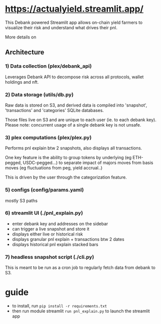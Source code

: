 # https://actualyield.streamlit.app/

This Debank powered Streamlit app allows on-chain yield farmers to visualize their risk and understand what drives their pnl.

More details on 

## Architecture
### 1) Data collection (plex/debank_api)
Leverages Debank API to decompose risk across all protocols, wallet holdings and nft.
### 2) Data storage (utils/db.py)
Raw data is stored on S3, and derived data is compiled into 'snapshot', 'transactions' and 'categories' SQLite databases. 

Those files live on S3 and are unique to each user (ie. to each debank key). Please note: concurrent usage of a single debank key is not unsafe.
### 3) plex computations (plex/plex.py)
Performs pnl explain btw 2 snapshots, also displays all transactions.

One key feature is the ability to group tokens by underlying (eg ETH-pegged, USDC-pegged...) to separate impact of majors moves from basis moves (eg fluctuations from peg, yield accrual..)

This is driven by the user through the categorization feature.
### 5) configs (config/params.yaml)
mostly S3 paths
### 6) streamlit UI (./pnl_explain.py)
- enter debank key and addresses on the sidebar
- can trigger a live snapshot and store it
- displays either live or historical risk
- displays granular pnl explain + transactions btw 2 dates
- displays historical pnl explain stacked bars
### 7) headless snapshot script (./cli.py)
This is meant to be run as a cron job to regularly fetch data from debank to S3.
# guide
- to install, run `pip install -r requirements.txt`
- then run module streamlit `run pnl_explain.py` to launch the streamlit app